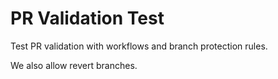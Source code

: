 # PR Validation Test

Test PR validation with workflows and branch protection rules.

We also allow revert branches.
